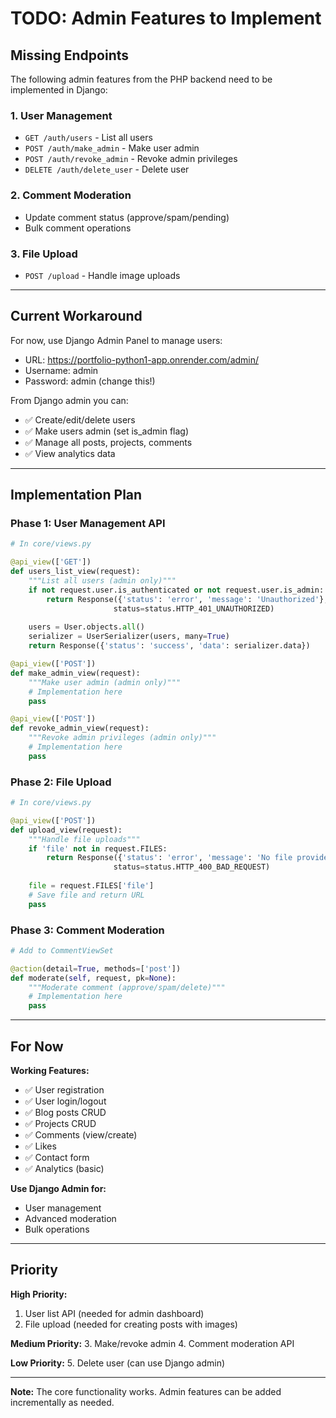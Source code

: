 # TODO: Admin Features to Implement

## Missing Endpoints

The following admin features from the PHP backend need to be implemented in Django:

### 1. User Management
- `GET /auth/users` - List all users
- `POST /auth/make_admin` - Make user admin
- `POST /auth/revoke_admin` - Revoke admin privileges
- `DELETE /auth/delete_user` - Delete user

### 2. Comment Moderation
- Update comment status (approve/spam/pending)
- Bulk comment operations

### 3. File Upload
- `POST /upload` - Handle image uploads

---

## Current Workaround

For now, use Django Admin Panel to manage users:
- URL: https://portfolio-python1-app.onrender.com/admin/
- Username: admin
- Password: admin (change this!)

From Django admin you can:
- ✅ Create/edit/delete users
- ✅ Make users admin (set is_admin flag)
- ✅ Manage all posts, projects, comments
- ✅ View analytics data

---

## Implementation Plan

### Phase 1: User Management API
```python
# In core/views.py

@api_view(['GET'])
def users_list_view(request):
    """List all users (admin only)"""
    if not request.user.is_authenticated or not request.user.is_admin:
        return Response({'status': 'error', 'message': 'Unauthorized'}, 
                       status=status.HTTP_401_UNAUTHORIZED)
    
    users = User.objects.all()
    serializer = UserSerializer(users, many=True)
    return Response({'status': 'success', 'data': serializer.data})

@api_view(['POST'])
def make_admin_view(request):
    """Make user admin (admin only)"""
    # Implementation here
    pass

@api_view(['POST'])
def revoke_admin_view(request):
    """Revoke admin privileges (admin only)"""
    # Implementation here
    pass
```

### Phase 2: File Upload
```python
# In core/views.py

@api_view(['POST'])
def upload_view(request):
    """Handle file uploads"""
    if 'file' not in request.FILES:
        return Response({'status': 'error', 'message': 'No file provided'}, 
                       status=status.HTTP_400_BAD_REQUEST)
    
    file = request.FILES['file']
    # Save file and return URL
    pass
```

### Phase 3: Comment Moderation
```python
# Add to CommentViewSet

@action(detail=True, methods=['post'])
def moderate(self, request, pk=None):
    """Moderate comment (approve/spam/delete)"""
    # Implementation here
    pass
```

---

## For Now

**Working Features:**
- ✅ User registration
- ✅ User login/logout
- ✅ Blog posts CRUD
- ✅ Projects CRUD
- ✅ Comments (view/create)
- ✅ Likes
- ✅ Contact form
- ✅ Analytics (basic)

**Use Django Admin for:**
- User management
- Advanced moderation
- Bulk operations

---

## Priority

**High Priority:**
1. User list API (needed for admin dashboard)
2. File upload (needed for creating posts with images)

**Medium Priority:**
3. Make/revoke admin
4. Comment moderation API

**Low Priority:**
5. Delete user (can use Django admin)

---

**Note:** The core functionality works. Admin features can be added incrementally as needed.
